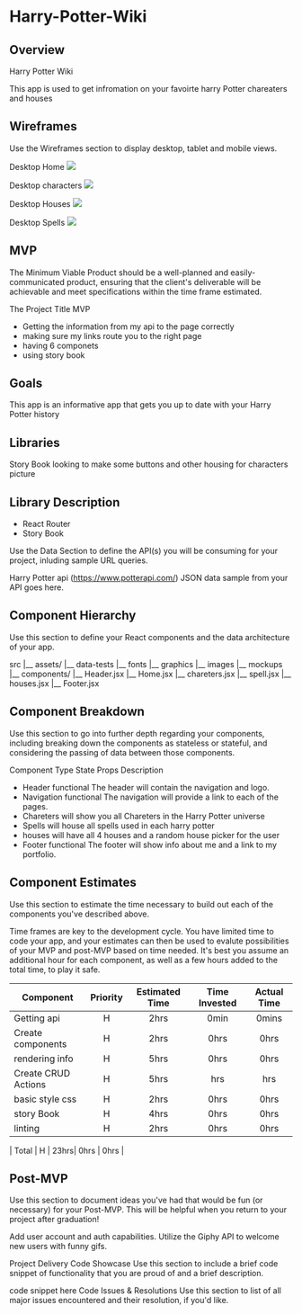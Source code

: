 # Harry-Potter-Wiki

## Overview
Harry Potter Wiki 

This app is used to get infromation on your favoirte harry Potter chareaters and houses 

## Wireframes
Use the Wireframes section to display desktop, tablet and mobile views.



Desktop Home
![](https://i.imgur.com/7kJEgA9.png)

Desktop characters
![](https://i.imgur.com/8Erbm5R.png)

Desktop Houses 
![](https://i.imgur.com/JwcZysQ.png)

Desktop Spells
![](https://i.imgur.com/h1xR8Yy.png)


## MVP
The Minimum Viable Product should be a well-planned and easily-communicated product, ensuring that the client's deliverable will be achievable and meet specifications within the time frame estimated.

The Project Title MVP 
- Getting the information from my api to the page correctly
- making sure my links route you to the right page 
- having 6 componets 
- using story book 


## Goals
This app is an informative app that gets you up to date with your Harry Potter history 

## Libraries
Story Book looking to make some buttons and other housing for characters picture 

## Library	Description
- React Router	
- Story Book

Use the Data Section to define the API(s) you will be consuming for your project, inluding sample URL queries.


Harry Potter api (https://www.potterapi.com/)
JSON data sample from your API goes here.

## Component Hierarchy
Use this section to define your React components and the data architecture of your app.

src
|__ assets/
     |__ data-tests
     |__ fonts
      |__ graphics
      |__ images
      |__ mockups
|__ components/
      |__ Header.jsx
       |__ Home.jsx
       |__ chareters.jsx
       |__ spell.jsx
       |__ houses.jsx
       |__ Footer.jsx

## Component Breakdown
Use this section to go into further depth regarding your components, including breaking down the components as stateless or stateful, and considering the passing of data between those components.

Component	Type	State	Props	Description
- Header	functional	The header will contain the navigation and logo.
- Navigation	functional	The navigation will provide a link to each of the pages.
- Chareters will show you all Chareters in the Harry Potter universe
- Spells will house all spells used in each harry potter  
- houses will have all 4 houses and a random house picker for the user 
- Footer	functional	The footer will show info about me and a link to my portfolio.


## Component Estimates
Use this section to estimate the time necessary to build out each of the components you've described above.

Time frames are key to the development cycle. You have limited time to code your app, and your estimates can then be used to evalute possibilities of your MVP and post-MVP based on time needed. It's best you assume an additional hour for each component, as well as a few hours added to the total time, to play it safe.


| Component | Priority | Estimated Time | Time Invested | Actual Time |
| --- | :---: |  :---: | :---: | :---: |
| Getting api | H | 2hrs| 0min | 0mins |
| Create components | H | 2hrs| 0hrs | 0hrs |
|rendering info | H | 5hrs| 0hrs | 0hrs |
| Create CRUD Actions | H | 5hrs| hrs | hrs |
|basic style css | H | 2hrs| 0hrs | 0hrs |
| story Book | H | 4hrs| 0hrs | 0hrs |
| linting | H | 2hrs| 0hrs | 0hrs |

| Total | H | 23hrs| 0hrs | 0hrs |


## Post-MVP
Use this section to document ideas you've had that would be fun (or necessary) for your Post-MVP. This will be helpful when you return to your project after graduation!

Add user account and auth capabilities.
Utilize the Giphy API to welcome new users with funny gifs.

Project Delivery
Code Showcase
Use this section to include a brief code snippet of functionality that you are proud of and a brief description.

code snippet here
Code Issues & Resolutions
Use this section to list of all major issues encountered and their resolution, if you'd like.
